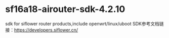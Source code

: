 # sf16a18-airouter-sdk-4.2.10
sdk for siflower router products,include openwrt/linux/uboot
SDK参考文档链接：https://developers.siflower.cn/
